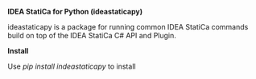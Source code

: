 **IDEA StatiCa for Python (ideastaticapy)**

ideastaticapy is a package for running common IDEA StatiCa commands build on top of the IDEA StatiCa C# API and Plugin.

**Install**

Use _pip install indeastaticapy_ to install
